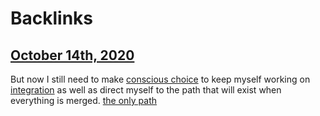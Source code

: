 
# Backlinks
## [October 14th, 2020](<October 14th, 2020.md>)
But now I still need to make [conscious choice](<conscious choice.md>) to keep myself working on [integration](<integration.md>) as well as direct myself to the path that will exist when everything is merged. [the only path](<the only path.md>)

